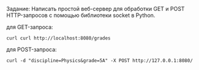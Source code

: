 Задание:
Написать простой веб-сервер для обработки GET и POST HTTP-запросов с помощью библиотеки socket в Python.

для GET-запроса:
```
curl curl http://localhost:8080/grades
```
для POST-запроса:
```
curl -d "discipline=Physics&grade=5A" -X POST http://127.0.0.1:8080/
```